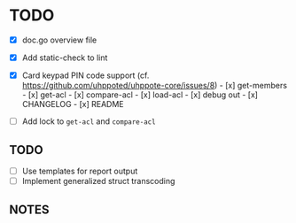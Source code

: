 # TODO

- [x] doc.go overview file
- [x] Add static-check to lint
- [x] Card keypad PIN code support (cf. https://github.com/uhppoted/uhppote-core/issues/8)
      - [x] get-members
      - [x] get-acl
      - [x] compare-acl
      - [x] load-acl
      - [x] debug out
      - [x] CHANGELOG
      - [x] README

- [ ] Add lock to `get-acl` and `compare-acl`

## TODO

- [ ] Use templates for report output
- [ ] Implement generalized struct transcoding

## NOTES
